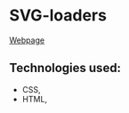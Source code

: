 # SVG-loaders

[Webpage](https://anastasiia-sharkova.github.io/SVG-loaders/)

## Technologies used:
* CSS,
* HTML,